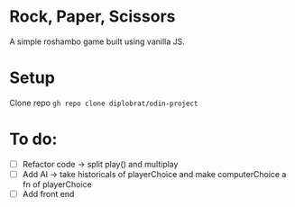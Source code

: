 # Rock, Paper, Scissors
A simple roshambo game built using vanilla JS.

# Setup
Clone repo
```gh repo clone diplobrat/odin-project```


# To do:
- [ ] Refactor code -> split play() and multiplay
- [ ] Add AI -> take historicals of playerChoice and make computerChoice a fn of playerChoice
- [ ] Add front end
